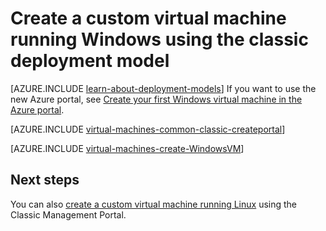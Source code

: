 <properties
	pageTitle="Create a custom Windows virtual machine | Azure"
	description="Learn how to create a custom Windows virtual machine from the Azure Classic Management Portal using the classic deployment model."
	services="virtual-machines-windows"
	documentationCenter=""
	authors="cynthn"
	manager="timlt"
	editor="tysonn"
	tags="azure-service-management"/>

<tags
	ms.service="virtual-machines-windows"
	ms.workload="infrastructure-services"
	ms.tgt_pltfrm="vm-windows"
	ms.devlang="na"
	ms.topic="article"
	ms.date="09/27/2016"
	wacn.date=""
	ms.author="cynthn"/>

# Create a custom virtual machine running Windows using the classic deployment model

[AZURE.INCLUDE [learn-about-deployment-models](../../includes/learn-about-deployment-models-classic-include.md)] If you want to use the new Azure portal, see [Create your first Windows virtual machine in the Azure portal](/documentation/articles/virtual-machines-windows-hero-tutorial/).

[AZURE.INCLUDE [virtual-machines-common-classic-createportal](../../includes/virtual-machines-common-classic-createportal.md)]


[AZURE.INCLUDE [virtual-machines-create-WindowsVM](../../includes/virtual-machines-create-windowsvm.md)]

## Next steps

You can also [create a custom virtual machine running Linux](/documentation/articles/virtual-machines-linux-classic-createportal/) using the Classic Management Portal.
